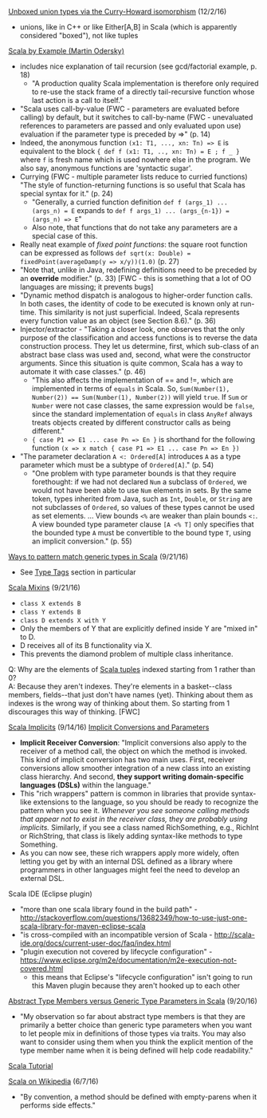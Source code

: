 [Unboxed union types via the Curry-Howard isomorphism](http://milessabin.com/blog/2011/06/09/scala-union-types-curry-howard/) (12/2/16)
* unions, like in C++ or like Either[A,B] in Scala (which is apparently considered "boxed"), not like tuples

[Scala by Example (Martin Odersky)](http://www.scala-lang.org/docu/files/ScalaByExample.pdf)
* includes nice explanation of tail recursion (see gcd/factorial example, p. 18)
  * "A production quality Scala implementation is therefore only required to re-use the stack frame of a directly tail-recursive function whose last action is a call to itself."
* "Scala uses call-by-value (FWC - parameters are evaluated before calling) by default, but it switches to call-by-name (FWC - unevaluated references to parameters are passed and only evaluated upon use) evaluation if the parameter type is preceded by =>" (p. 14)
* Indeed, the anonymous function `(x1: T1, ..., xn: Tn) => E` is equivalent to the block `{ def f (x1: T1, .., xn: Tn) = E ; f _ }` where `f` is  fresh  name  which  is  used  nowhere  else  in  the  program.   We  also  say, anonymous functions are 'syntactic sugar'.
* Currying (FWC - multiple parameter lists reduce to curried functions) "The style of function-returning functions is so useful that Scala has special syntax for it." (p. 24)
  * "Generally, a curried function definition `def f (args_1) ... (args_n) = E` expands to `def f args_1) ... (args_{n-1}) = (args_n) => E`"
  * Also note, that functions that do not take any parameters are a special case of this.
* Really neat example of _fixed point functions_: the square root function can be expressed as follows `def sqrt(x: Double) = fixedPoint(averageDamp(y => x/y))(1.0)` (p. 27)
* "Note that, unlike in Java, redefining definitions need to be preceded by an **override** modifier." (p. 33) [FWC - this is something that a lot of OO languages are missing; it prevents bugs]
* "Dynamic  method  dispatch  is  analogous  to  higher-order  function  calls.    In  both
cases, the identity of code to be executed is known only at run-time. This similarity
is not just superficial.   Indeed,  Scala represents every function value as an object
(see Section 8.6)." (p. 36)
* Injector/extractor - "Taking a closer look,  one observes that the only purpose of the classification and access functions is to reverse the data construction process.  They let us determine, first, which sub-class of an abstract base class was used and, second, what were the constructor arguments.  Since this situation is quite common,  Scala has a way to automate it with case classes." (p. 46)
  * "This also affects the implementation of == and !=, which are implemented in terms of `equals` in Scala. So, `Sum(Number(1), Number(2)) == Sum(Number(1), Number(2))` will yield `true`.   If `Sum` or `Number` were not case classes, the same expression would be `false`, since the standard implementation of `equals` in class `AnyRef` always  treats  objects  created  by  different  constructor  calls  as  being  different."
  * `{ case P1 => E1 ... case Pn => En }` is shorthand for the following function `(x => x match { case P1 => E1 ... case Pn => En })`
* "The  parameter  declaration `A <: Ordered[A]` introduces `A` as  a  type  parameter which must be a subtype of `Ordered[A]`." (p. 54)
  * "One problem with type parameter bounds is that they require forethought: if we had not  declared
`Num` a  subclass  of `Ordered`,  we  would  not  have  been  able  to  use `Num` elements in sets. By the same token, types inherited from Java, such as `Int`, `Double`, or `String` are not subclasses of `Ordered`, so values of these types cannot be used as set elements. ... View bounds `<%` are weaker than plain bounds `<:`.  A view bounded type parameter clause `[A <% T]` only specifies that the bounded type `A` must be convertible to the bound type `T`, using an implicit conversion." (p. 55)

[Ways to pattern match generic types in Scala](http://www.cakesolutions.net/teamblogs/ways-to-pattern-match-generic-types-in-scala) (9/21/16)
* See [Type Tags](http://www.cakesolutions.net/teamblogs/ways-to-pattern-match-generic-types-in-scala#type-tags) section in particular

[Scala Mixins](http://www.scala-lang.org/old/node/117) (9/21/16)
* `class X extends B`
* `class Y extends B`
* `class D extends X with Y`
* Only the members of Y that are explicitly defined inside Y are "mixed in" to D.
* D receives all of its B functionality via X.
* This prevents the diamond problem of multiple class inheritance.

Q: Why are the elements of [Scala tuples](http://www.scala-lang.org/files/archive/spec/2.11/03-types.html#tuple-types) indexed starting from 1 rather than 0?<br/>
A: Because they aren't indexes.  They're elements in a basket--class members, fields--that just don't have names (yet).  Thinking about them as indexes is the wrong way of thinking about them.  So starting from 1 discourages this way of thinking. [FWC]

[Scala Implicits](http://googlyadventures.blogspot.com/2016/03/today-i-taught-someone-scala-implicits.html) (9/14/16)
[Implicit Conversions and Parameters](http://www.artima.com/pins1ed/implicit-conversions-and-parameters.html)
* **Implicit Receiver Conversion**: "Implicit conversions also apply to the receiver of a method call, the object on which the method is invoked. This kind of implicit conversion has two main uses. First, receiver conversions allow smoother integration of a new class into an existing class hierarchy. And second, **they support writing domain-specific languages (DSLs)** within the language."
* This "rich wrappers" pattern is common in libraries that provide syntax-like extensions to the language, so you should be ready to recognize the pattern when you see it. *Whenever you see someone calling methods that appear not to exist in the receiver class, they are probably using implicits.* Similarly, if you see a class named RichSomething, e.g., RichInt or RichString, that class is likely adding syntax-like methods to type Something.
* As you can now see, these rich wrappers apply more widely, often letting you get by with an internal DSL defined as a library where programmers in other languages might feel the need to develop an external DSL.

Scala IDE (Eclipse plugin)
* "more than one scala library found in the build path" - http://stackoverflow.com/questions/13682349/how-to-use-just-one-scala-library-for-maven-eclipse-scala
* "is cross-compiled with an incompatible version of Scala - http://scala-ide.org/docs/current-user-doc/faq/index.html
* "plugin execution not covered by lifecycle configuration" - https://www.eclipse.org/m2e/documentation/m2e-execution-not-covered.html
  * this means that Eclipse's "lifecycle configuration" isn't going to run this Maven plugin because they aren't hooked up to each other

[Abstract Type Members versus Generic Type Parameters in Scala](http://www.artima.com/weblogs/viewpost.jsp?thread=270195) (9/20/16)
* "My observation so far about abstract type members is that they are primarily a better choice than generic type parameters when you want to let people mix in definitions of those types via traits. You may also want to consider using them when you think the explicit mention of the type member name when it is being defined will help code readability."

[Scala Tutorial](http://www.tutorialspoint.com/scala/)

[Scala on Wikipedia](https://en.wikipedia.org/wiki/Scala_%28programming_language%29) (6/7/16)
* "By convention, a method should be defined with empty-parens when it performs side effects."